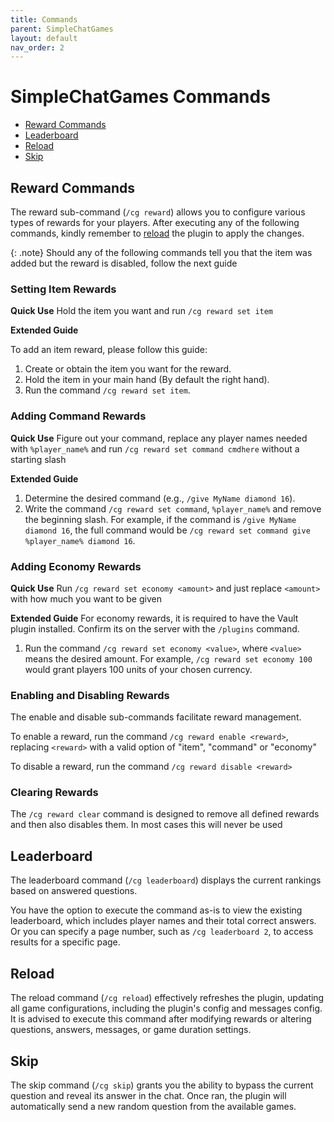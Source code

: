 ```yaml
---
title: Commands
parent: SimpleChatGames
layout: default
nav_order: 2
---
```


# SimpleChatGames Commands

- [Reward Commands](#reward-commands)
- [Leaderboard](#leaderboard)
- [Reload](#reload)
- [Skip](#skip)

## Reward Commands

The reward sub-command (`/cg reward`) allows you to configure various types of rewards for your players. After executing any of the following commands, kindly remember to [reload](#reload) the plugin to apply the changes.

{: .note}
Should any of the following commands tell you that the item was added but the reward is disabled, follow the next guide

### Setting Item Rewards


**Quick Use**
Hold the item you want and run `/cg reward set item`

**Extended Guide**

To add an item reward, please follow this guide:

1. Create or obtain the item you want for the reward.
2. Hold the item in your main hand (By default the right hand).
3. Run the command `/cg reward set item`.

### Adding Command Rewards

**Quick Use**
Figure out your command, replace any player names needed with `%player_name%` and run `/cg reward set command cmdhere` without a starting slash

**Extended Guide**

1. Determine the desired command (e.g., `/give MyName diamond 16`).
2. Write the command `/cg reward set command`, `%player_name%` and remove the beginning slash. 
For example, if the command is `/give MyName diamond 16`, the full command would be `/cg reward set command give %player_name% diamond 16`.

### Adding Economy Rewards

**Quick Use**
Run `/cg reward set economy <amount>` and just replace `<amount>` with how much you want to be given

**Extended Guide**
For economy rewards, it is required to have the Vault plugin installed. Confirm its on the server with the `/plugins` command.

1. Run the command `/cg reward set economy <value>`, where `<value>` means the desired amount. For example, `/cg reward set economy 100` would grant players 100 units of your chosen currency.


### Enabling and Disabling Rewards

The enable and disable sub-commands facilitate reward management.

To enable a reward, run the command `/cg reward enable <reward>`, replacing `<reward>` with a valid option of "item", "command" or "economy"

To disable a reward, run the command `/cg reward disable <reward>`

### Clearing Rewards

The `/cg reward clear` command is designed to remove all defined rewards and then also disables them. In most cases this will never be used

## Leaderboard

The leaderboard command (`/cg leaderboard`) displays the current rankings based on answered questions.

You have the option to execute the command as-is to view the existing leaderboard, which includes player names and their total correct answers. Or you can specify a page number, such as `/cg leaderboard 2`, to access results for a specific page.

## Reload

The reload command (`/cg reload`) effectively refreshes the plugin, updating all game configurations, including the plugin's config and messages config. It is advised to execute this command after modifying rewards or altering questions, answers, messages, or game duration settings.

## Skip

The skip command (`/cg skip`) grants you the ability to bypass the current question and reveal its answer in the chat. Once ran, the plugin will automatically send a new random question from the available games.